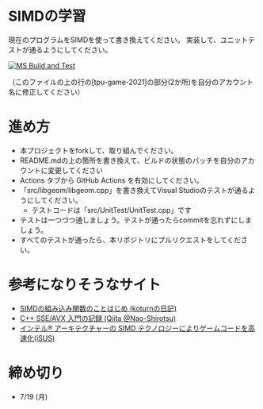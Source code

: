# SIMDの学習

現在のプログラムをSIMDを使って書き換えてください。
実装して、ユニットテストが通るようにしてください。

[![MS Build and Test](https://github.com/g1827035/SIMD_study/actions/workflows/MsBuildAndTest.yml/badge.svg)](https://github.com/g1827035/SIMD_study/actions/workflows/MsBuildAndTest.yml)

（このファイルの上の行の[tpu-game-2021]の部分(2か所)を自分のアカウント名に修正してください）

# 進め方
* 本プロジェクトをforkして、取り組んでください。
* README.mdの上の箇所を書き換えて、ビルドの状態のバッチを自分のアカウントに変更してください
* Actions タブから GitHub Actions を有効にしてください。
* 「src/libgeom/libgeom.cpp」を書き換えてVisual Studioのテストが通るようにしてください。
  * テストコードは「src/UnitTest/UnitTest.cpp」です
* テストは一つづつ通しましょう。テストが通ったらcommitを忘れずにしましょう。
* すべてのテストが通ったら、本リポジトリにプルリクエストをしてください。

# 参考になりそうなサイト
* [SIMDの組み込み関数のことはじめ (koturnの日記)](https://koturn.hatenablog.com/entry/2016/07/18/090000)
* [C++ SSE/AVX 入門の記録 (Qiita @Nao-Shirotsu)](https://qiita.com/Nao-Shirotsu/items/a6919cf1b7122ac96ea9)
* [インテル® アーキテクチャーの SIMD テクノロジーによりゲームコードを高速化(iSUS)](https://www.isus.jp/games/using-simd-technologies-on-intel-architecture-to-speed-up-game-code/)


# 締め切り
* 7/19 (月)
